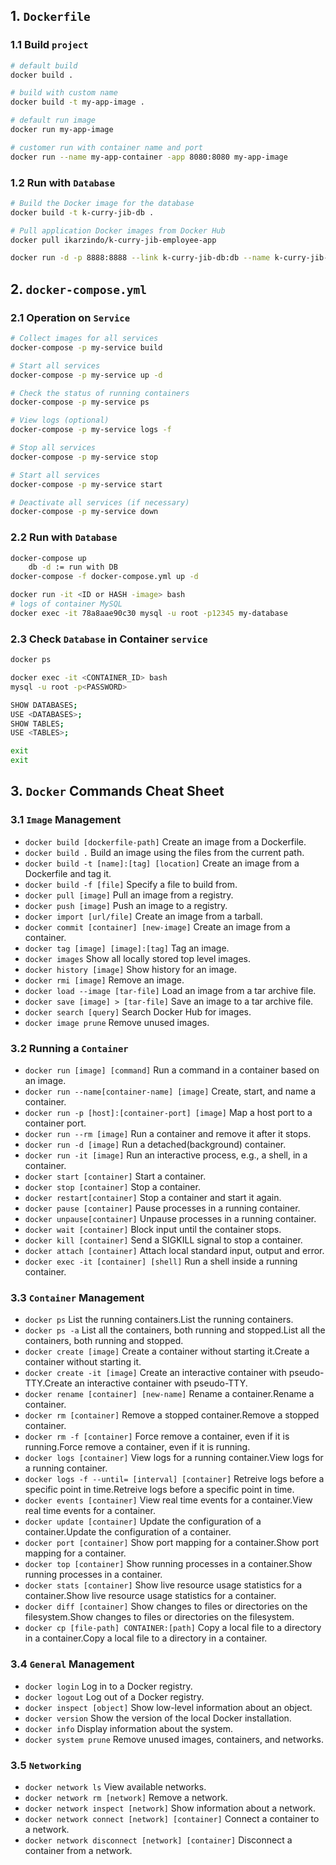 ## 1. `Dockerfile`

### 1.1 Build `project`

```bash
# default build 
docker build .

# build with custom name
docker build -t my-app-image .

# default run image
docker run my-app-image

# customer run with container name and port
docker run --name my-app-container -app 8080:8080 my-app-image
```

### 1.2 Run with `Database`

```bash
# Build the Docker image for the database
docker build -t k-curry-jib-db .

# Pull application Docker images from Docker Hub
docker pull ikarzindo/k-curry-jib-employee-app

docker run -d -p 8888:8888 --link k-curry-jib-db:db --name k-curry-jib-employee --restart always ikarzindo/k-curry-jib-employee-app
```

## 2. `docker-compose.yml`

### 2.1 Operation on `Service`

```bash
# Collect images for all services
docker-compose -p my-service build

# Start all services
docker-compose -p my-service up -d

# Check the status of running containers
docker-compose -p my-service ps

# View logs (optional)
docker-compose -p my-service logs -f

# Stop all services
docker-compose -p my-service stop

# Start all services
docker-compose -p my-service start

# Deactivate all services (if necessary)
docker-compose -p my-service down
```

### 2.2 Run with `Database`

```bash
docker-compose up
    db -d := run with DB
docker-compose -f docker-compose.yml up -d

docker run -it <ID or HASH -image> bash
# logs of container MySQL
docker exec -it 78a8aae90c30 mysql -u root -p12345 my-database
```
 
### 2.3 Check `Database` in Container `service`
 
```bash
docker ps

docker exec -it <CONTAINER_ID> bash
mysql -u root -p<PASSWORD>

SHOW DATABASES;
USE <DATABASES>;
SHOW TABLES;
USE <TABLES>;

exit
exit
```

## 3. `Docker` Commands Cheat Sheet

### 3.1 `Image` Management

- `docker build [dockerfile-path]` Create an image from a Dockerfile.
- `docker build .` Build an image using the files from the current path.
- `docker build -t [name]:[tag] [location]` Create an image from a Dockerfile and tag it.
- `docker build -f [file]` Specify a file to build from.
- `docker pull [image]` Pull an image from a registry.
- `docker push [image]` Push an image to a registry.
- `docker import [url/file]` Create an image from a tarball.
- `docker commit [container] [new-image]` Create an image from a container.
- `docker tag [image] [image]:[tag]` Tag an image.
- `docker images` Show all locally stored top level images.
- `docker history [image]` Show history for an image.
- `docker rmi [image]` Remove an image.
- `docker load --image [tar-file]` Load an image from a tar archive file.
- `docker save [image] > [tar-file]` Save an image to a tar archive file.
- `docker search [query]` Search Docker Hub for images.
- `docker image prune` Remove unused images.

### 3.2 Running a `Container`

- `docker run [image] [command]` Run a command in a container based on an image.
- `docker run --name[container-name] [image]` Create, start, and name a container.
- `docker run -p [host]:[container-port] [image]` Map a host port to a container port.
- `docker run --rm [image]` Run a container and remove it after it stops.
- `docker run -d [image]` Run a detached(background) container.
- `docker run -it [image]` Run an interactive process, e.g., a shell, in a container.
- `docker start [container]` Start a container.
- `docker stop [container]` Stop a container.
- `docker restart[container]` Stop a container and start it again.
- `docker pause [container]` Pause processes in a running container.
- `docker unpause[container]` Unpause processes in a running container.
- `docker wait [container]` Block input until the container stops.
- `docker kill [container]` Send a SIGKILL signal to stop a container.
- `docker attach [container]` Attach local standard input, output and error.
- `docker exec -it [container] [shell]` Run a shell inside a running container.

### 3.3 `Container` Management

- `docker ps` List the running containers.List the running containers.
- `docker ps -a` List all the containers, both running and stopped.List all the containers, both running and stopped.
- `docker create [image]` Create a container without starting it.Create a container without starting it.
- `docker create -it [image]` Create an interactive container with pseudo-TTY.Create an interactive container with pseudo-TTY.
- `docker rename [container] [new-name]` Rename a container.Rename a container.
- `docker rm [container]` Remove a stopped container.Remove a stopped container.
- `docker rm -f [container]` Force remove a container, even if it is running.Force remove a container, even if it is running.
- `docker logs [container]` View logs for a running container.View logs for a running container.
- `docker logs -f --until= [interval] [container]` Retreive logs before a specific point in time.Retreive logs before a specific point in time.
- `docker events [container]` View real time events for a container.View real time events for a container.
- `docker update [container]` Update the configuration of a container.Update the configuration of a container.
- `docker port [container]` Show port mapping for a container.Show port mapping for a container.
- `docker top [container]` Show running processes in a container.Show running processes in a container.
- `docker stats [container]` Show live resource usage statistics for a container.Show live resource usage statistics for a container.
- `docker diff [container]` Show changes to files or directories on the filesystem.Show changes to files or directories on the filesystem.
- `docker cp [file-path] CONTAINER:[path]` Copy a local file to a directory in a container.Copy a local file to a directory in a container.

### 3.4 `General` Management

- `docker login` Log in to a Docker registry.
- `docker logout` Log out of a Docker registry.
- `docker inspect [object]` Show low-level information about an object.
- `docker version` Show the version of the local Docker installation.
- `docker info` Display information about the system.
- `docker system prune` Remove unused images, containers, and networks.

### 3.5 `Networking`

- `docker network ls` View available networks.
- `docker network rm [network]` Remove a network.
- `docker network inspect [network]` Show information about a network.
- `docker network connect [network] [container]` Connect a container to a network.
- `docker network disconnect [network] [container]` Disconnect a container from a network.